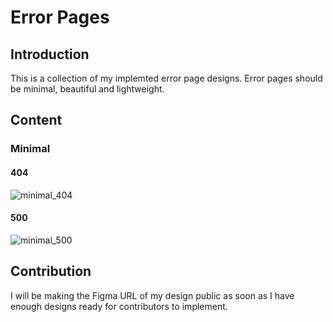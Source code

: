 # Error Pages

## Introduction

This is a collection of my implemted error page designs. Error pages should be minimal, beautiful and lightweight.

## Content

### Minimal

#### 404

![minimal_404](https://res.cloudinary.com/ichtrojan/image/upload/v1575729421/Screenshot_2019-12-07_at_15.05.25_hnolln.png)

#### 500

![minimal_500](https://res.cloudinary.com/ichtrojan/image/upload/v1575729403/Screenshot_2019-12-07_at_15.20.38_kjdmgn.png)

## Contribution

I will be making the Figma URL of my design public as soon as I have enough designs ready for contributors to implement.
